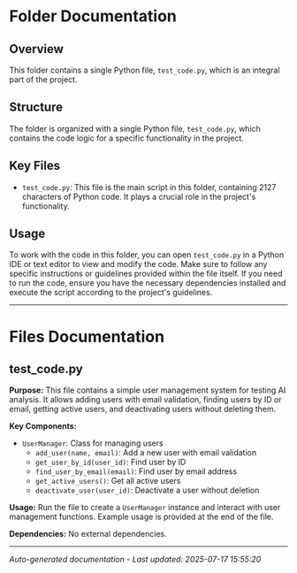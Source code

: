# Folder Documentation

## Overview
This folder contains a single Python file, `test_code.py`, which is an integral part of the project.

## Structure
The folder is organized with a single Python file, `test_code.py`, which contains the code logic for a specific functionality in the project.

## Key Files
- `test_code.py`: This file is the main script in this folder, containing 2127 characters of Python code. It plays a crucial role in the project's functionality.

## Usage
To work with the code in this folder, you can open `test_code.py` in a Python IDE or text editor to view and modify the code. Make sure to follow any specific instructions or guidelines provided within the file itself. If you need to run the code, ensure you have the necessary dependencies installed and execute the script according to the project's guidelines.

---

# Files Documentation

## test_code.py

**Purpose:** This file contains a simple user management system for testing AI analysis. It allows adding users with email validation, finding users by ID or email, getting active users, and deactivating users without deleting them.

**Key Components:**
- `UserManager`: Class for managing users
  - `add_user(name, email)`: Add a new user with email validation
  - `get_user_by_id(user_id)`: Find user by ID
  - `find_user_by_email(email)`: Find user by email address
  - `get_active_users()`: Get all active users
  - `deactivate_user(user_id)`: Deactivate a user without deletion

**Usage:** Run the file to create a `UserManager` instance and interact with user management functions. Example usage is provided at the end of the file.

**Dependencies:** No external dependencies.

---
*Auto-generated documentation - Last updated: 2025-07-17 15:55:20*

